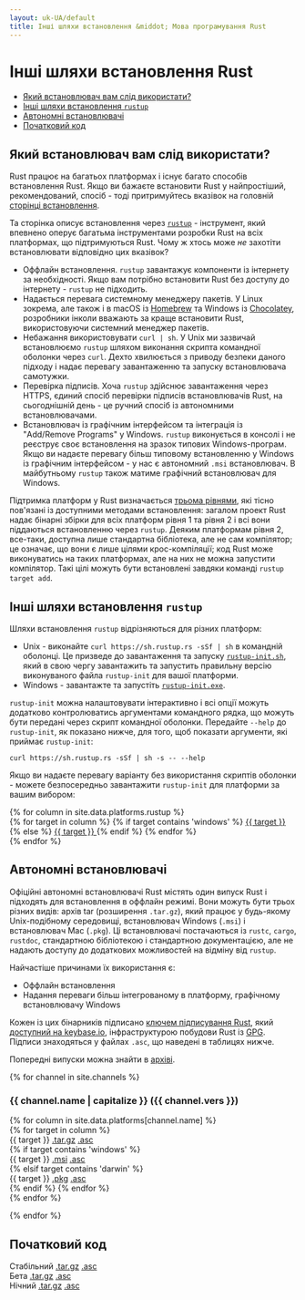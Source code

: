 ```yaml
---
layout: uk-UA/default
title: Інші шляхи встановлення &middot; Мова програмування Rust
---
```


# Інші шляхи встановлення Rust

- [Який встановлювач вам слід використати?](#which)
- [Інші шляхи встановлення `rustup`](#more-rustup)
- [Автономні встановлювачі](#standalone)
- [Початковий код](#source)

## Який встановлювач вам слід використати?
<span id="which"></span>

Rust працює на багатьох платформах і існує багато способів встановлення Rust. Якщо ви бажаєте встановити Rust
у найпростіший, рекомендований, спосіб - тоді притримуйтесь вказівок на головній [сторінці встановлення][installation page].

Та сторінка описує встановлення через [`rustup`] - інструмент, який впевнено оперує багатьма інструментами розробки 
Rust на всіх платформах, що підтримуються Rust. Чому ж хтось може _не_ захотіти встановлювати відповідно цих вказівок?

- Оффлайн встановлення. `rustup` завантажує компоненти із інтернету за необхідності. 
  Якщо вам потрібно встановити Rust без доступу до інтернету - `rustup` не підходить.
- Надається перевага системному менеджеру пакетів. У Linux зокрема, але також і в
  macOS із [Homebrew] та Windows із [Chocolatey], розробники інколи вважають за краще
  встановити Rust, використовуючи системний менеджер пакетів.
- Небажання використовувати `curl | sh`. У Unix ми зазвичай встановлюємо `rustup` шляхом виконання 
  скрипта командної оболонки через `curl`. Дехто хвилюється з приводу безпеки даного підходу 
  і надає перевагу завантаженню та запуску встановлювача самотужки.
- Перевірка підписів. Хоча `rustup` здійснює завантаження через HTTPS,
  єдиний спосіб перевірки підписів встановлювачів Rust, на сьогоднішній день - це ручний спосіб із автономними встановлювачами.
- Встановлювач із графічним інтерфейсом та інтеграція із "Add/Remove Programs" у
  Windows. `rustup` виконується в консолі і не реєструє своє встановлення на зразок типових Windows-програм.
  Якщо ви надаєте перевагу більш типовому встановленню у Windows із графічним інтерфейсом - у нас є автономний `.msi` встановлювач.
  В майбутньому `rustup` також матиме графічний встановлювач для Windows.
  
Підтримка платформ у Rust визначається [трьома рівнями][three tiers], які тісно пов'язані
із доступними методами встановлення: загалом проект Rust надає бінарні збірки для всіх платформ рівня 1 та рівня 2
і всі вони піддаються встановленню через `rustup`. Деяким платформам рівня 2, все-таки, доступна лише стандартна 
бібліотека, але не сам компілятор; це означає, що вони є лише цілями крос-компіляції; код Rust може виконуватись на таких
платформах, але на них не можна запустити компілятор. Такі цілі можуть бути встановлені завдяки команді `rustup target add`.

## Інші шляхи встановлення `rustup`
<span id="more-rustup"></span>

Шляхи встановлення `rustup` відрізняються для різних платформ:

* Unix - виконайте `curl https://sh.rustup.rs -sSf | sh` в командній оболонці.
  Це призведе до завантаження та запуску [`rustup-init.sh`], який в свою чергу
  завантажить та запустить правильну версію виконуваного файла `rustup-init`
  для вашої платформи.
* Windows - завантажте та запустіть [`rustup-init.exe`].

`rustup-init` можна налаштовувати інтерактивно і всі опції можуть додатково
контролюватись аргументами командного рядка, що можуть бути передані через
скрипт командної оболонки. Передайте `--help` до `rustup-init`, як показано нижче, 
для того, щоб показати аргументи, які приймає `rustup-init`:

```
curl https://sh.rustup.rs -sSf | sh -s -- --help
```

Якщо ви надаєте перевагу варіанту без використання скриптів оболонки - можете
безпосередньо завантажити
`rustup-init` для платформи за вашим вибором:

<div class="rustup-init-table">
  {% for column in site.data.platforms.rustup %}
  <div>
    {% for target in column %}
    {% if target contains 'windows' %}
    <a href="https://static.rust-lang.org/rustup/dist/{{ target }}/rustup-init.exe">
      {{ target }}
    </a>
    {% else %}
    <a href="https://static.rust-lang.org/rustup/dist/{{ target }}/rustup-init">
      {{ target }}
    </a>
    {% endif %}
    {% endfor %}
  </div>
  {% endfor %}
</div>

## Автономні встановлювачі
<span id="standalone"></span>

Офіційні автономні встановлювачі Rust містять один випуск Rust і підходять для
встановлення в оффлайн режимі. Вони можуть бути трьох різних видів: архів tar
(розширення `.tar.gz`), який працює у будь-якому Unix-подібному середовищі, встановлювач Windows
 (`.msi`) і встановлювач Mac (`.pkg`). Ці встановлювачі постачаються із
`rustc`, `cargo`, `rustdoc`, стандартною бібліотекою і стандартною документацією,
 але не надають доступу до додаткових можливостей на відміну від
`rustup`.

Найчастіше причинами їх використання є:

- Оффлайн встановлення
- Надання переваги більш інтегрованому в платформу, графічному встановлювачу Windows

Кожен із цих бінарників підписано [ключем підписування Rust][Rust signing key], який
[доступний на keybase.io][available on keybase.io], інфраструктурою побудови Rust із
[GPG]. Підписи знаходяться у файлах `.asc`, що наведені в таблицях нижче.

Попередні випуски можна знайти в [архіві][the archives].

{% for channel in site.channels %}

### {{ channel.name | capitalize }} ({{ channel.vers }})
<span id="{{ channel.name }}"></span>

<div class="installer-table {{ channel.name }}">
  {% for column in site.data.platforms[channel.name] %}
  <div>
    {% for target in column %}
    <div>
      <span>{{ target }}</span>
      <a href="https://static.rust-lang.org/dist/rust-{{ channel.package }}-{{ target }}.tar.gz">.tar.gz</a>
      <a href="https://static.rust-lang.org/dist/rust-{{ channel.package }}-{{ target }}.tar.gz.asc">.asc</a>
    </div>
    {% if target contains 'windows' %}
    <div>
      <span>{{ target }}</span>
      <a href="https://static.rust-lang.org/dist/rust-{{ channel.package }}-{{ target }}.msi">.msi</a>
      <a href="https://static.rust-lang.org/dist/rust-{{ channel.package }}-{{ target }}.msi.asc">.asc</a>
    </div>
    {% elsif target contains 'darwin' %}
    <div>
      <span>{{ target }}</span>
      <a href="https://static.rust-lang.org/dist/rust-{{ channel.package }}-{{ target }}.pkg">.pkg</a>
      <a href="https://static.rust-lang.org/dist/rust-{{ channel.package }}-{{ target }}.pkg.asc">.asc</a>
    </div>
    {% endif %}
    {% endfor %}
  </div>
  {% endfor %}
</div>

{% endfor %}

## Початковий код
<span id="source"></span>

<div class="installer-table">
  <div>
    <div>
      <span>Стабільний</span>
      <a href="https://static.rust-lang.org/dist/rustc-{{ site.stable }}-src.tar.gz">.tar.gz</a>
      <a href="https://static.rust-lang.org/dist/rustc-{{ site.stable }}-src.tar.gz.asc">.asc</a>
    </div>
  </div>
  <div>
    <div>
      <span>Бета</span>
      <a href="https://static.rust-lang.org/dist/rustc-beta-src.tar.gz">.tar.gz</a>
      <a href="https://static.rust-lang.org/dist/rustc-beta-src.gz.asc">.asc</a>
    </div>
  </div>
  <div>
    <div>
      <span>Нічний</span>
      <a href="https://static.rust-lang.org/dist/rustc-nightly-src.tar.gz">.tar.gz</a>
      <a href="https://static.rust-lang.org/dist/rustc-nightly-src.tar.gz.asc">.asc</a>
    </div>
  </div>
</div>

[installation page]: install.html
[`rustup`]: https://github.com/rust-lang-nursery/rustup.rs
[other-rustup]: https://github.com/rust-lang-nursery/rustup.rs#other-installation-methods
[`rustup-init.exe`]: https://static.rust-lang.org/rustup/dist/i686-pc-windows-gnu/rustup-init.exe
[`rustup-init.sh`]: https://static.rust-lang.org/rustup/rustup-init.sh
[Homebrew]: http://brew.sh/
[Chocolatey]: http://chocolatey.org/
[three tiers]: https://forge.rust-lang.org/platform-support.html
[Rust signing key]: https://static.rust-lang.org/rust-key.gpg.ascii
[GPG]: https://gnupg.org/
[available on keybase.io]: https://keybase.io/rust
[the archives]: https://static.rust-lang.org/dist/index.html
